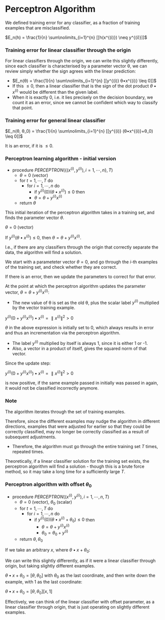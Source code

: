 # Perceptron Algorithm

We defined training error for any classifier, as a fraction of training examples that are misclassified.

$E_n(h) = \frac{1}{n} \sum\nolimits_{i=1}^{n} [[h(x^{(i)}) \neq y^{(i)}]]$

### Training error for linear classifier through the origin

For linear classifiers through the origin, we can write this slightly differently, since each classifier is characterised by a parameter vector θ, we can review simply whether the sign agrees with the linear prediction:

- $E_n(θ) = \frac{1}{n} \sum\nolimits_{i=1}^{n} [[y^{(i)} θ•x^{(i)} \leq 0]]$
- If this $\leq 0$, then a linear classifier that is the sign of the dot product $θ•x^{(i)}$ would be different than the given label.
- When it is exactly $0$, i.e. it lies precisely on the decision boundary, we count it as an error, since we cannot be confident which way to classify that point.

### Training error for general linear classifier

$E_n(θ, θ_0) = \frac{1}{n} \sum\nolimits_{i=1}^{n} [[y^{(i)} (θ•x^{(i)}+θ_0) \leq 0]]$

It is an error, if it is $\leq 0$.

### Perceptron learning algorithm - initial version

- procedure $PERCEPTRON(\{(x^{(i)},y^{(i)}), i=1,⋯,n\}, T)$
  - $θ = 0$ (vector)
  - for $t=1, ⋯, T$ do
    - for $i=1, ⋯, n$ do
      - if $y^{(i)}(0) (θ•x^{(i)}) \leq 0$ then
      - $θ = θ + y^{(i)}x^{(i)}$
  - return $θ$

This initial iteration of the perceptron algorithm takes in a training set, and finds the parameter vector $θ$.

$θ = 0$ (vector)

If $y^{(i)}(θ•x^{(i)}) \leq 0$,
then $θ = θ + y^{(i)}x^{(i)}$.

I.e., if there are any classifiers through the origin that correctly separate the data, the algorithm will find a solution.

We start with a parameteter vector $θ = 0$, and go through the $i$-th examples of the training set, and check whether they are correct.

If there is an error, then we update the parameters to correct for that error.

At the point at which the perceptron algorithm updates the parameter vector, $θ = θ + y^{(i)}x^{(i)}$:

- The new value of θ is set as the old θ, plus the scalar label $y^{(i)}$ multiplied by the vector training example.

$y^{(i)} (0 + y^{(i)}x^{(i)}) • x^{(i)} = ∥x^{(i)}∥^2 > 0$

$θ$ in the above expression is initially set to $0$, which always results in error and thus an incrementation via the perceptron algorithm.

- The label $y^{(i)}$ multiplied by itself is always 1, since it is either 1 or -1.
- Also, a vector in a product of itself, gives the squared norm of that vector.

Since the update step:

$y^{(i)} (0 + y^{(i)}x^{(i)}) • x^{(i)} = ∥x^{(i)}∥^2 > 0$

is now positive, if the same example passed in initially was passed in again, it would not be classified incorrectly anymore.

### Note

The algorithm iterates through the set of training examples.

Therefore, since the different examples may nudge the algorithm in different directions, examples that were adjusted for earlier so that they could be correctly classified, may no longer be correctly classified as a result of subsequent adjustments.

- Therefore, the algorithm must go through the entire training set $T$ times, repeated times.

Theoretically, if a linear classifier solution for the training set exists, the perceptron algorithm will find a solution - though this is a brute force method, so it may take a long time for a sufficiently large $T$.

### Perceptron algorithm with offset $θ_0$

- procedure $PERCEPTRON({(x^{(i)},y^{(i)}), i=1,⋯,n}, T)$
  - $θ = 0$ (vector), $θ_0$ (scalar)
  - for $t=1, ⋯, T$ do
    - for $i=1, ⋯, n$ do
      - if $y^{(i)}(0) (θ•x^{(i)} + θ_0) \leq 0$ then
        - $θ = θ + y^{(i)}x^{(i)}$
        - $θ_0 = θ_0 + y^{(i)}$
  - return $θ, θ_0$

If we take an arbitrary $x$, where $θ•x+θ_0$:

We can write this slightly differently, as if it were a linear classifier through origin, but taking slightly different examples.

$θ•x+θ_0 = [θ, θ_0]$ with $θ_0$ as the last coordinate, and then write down the example, with 1 as the last coordinate:

$θ•x+θ_0 = [θ, θ_0][x, 1]$

Effectively, we can think of the linear classifier with offset parameter, as a linear classifier through origin, that is just operating on slightly different examples.
